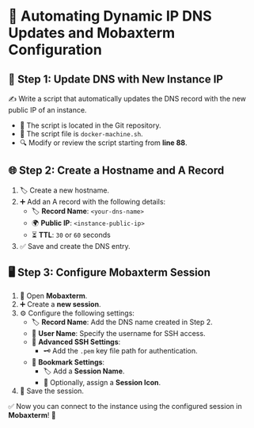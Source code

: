 # 🚀 Automating Dynamic IP DNS Updates and Mobaxterm Configuration

## 🔄 Step 1: Update DNS with New Instance IP
✍️ Write a script that automatically updates the DNS record with the new public IP of an instance.

- 📂 The script is located in the Git repository.
- 📜 The script file is `docker-machine.sh`.
- 🔍 Modify or review the script starting from **line 88**.

## 🌐 Step 2: Create a Hostname and A Record
1. 🏷️ Create a new hostname.
2. ➕ Add an A record with the following details:
   - 🏷️ **Record Name**: `<your-dns-name>`
   - 🌍 **Public IP**: `<instance-public-ip>`
   - ⏳ **TTL**: `30` or `60` seconds
3. ✅ Save and create the DNS entry.

## 🖥️ Step 3: Configure Mobaxterm Session
1. 🔧 Open **Mobaxterm**.
2. ➕ Create a **new session**.
3. ⚙️ Configure the following settings:
   - 🏷️ **Record Name**: Add the DNS name created in Step 2.
   - 👤 **User Name**: Specify the username for SSH access.
   - 🔐 **Advanced SSH Settings**:
     - 🗝️ Add the `.pem` key file path for authentication.
   - 📑 **Bookmark Settings**:
     - 🏷️ Add a **Session Name**.
     - 🎨 Optionally, assign a **Session Icon**.
4. 💾 Save the session.

✅ Now you can connect to the instance using the configured session in **Mobaxterm**! 🚀

